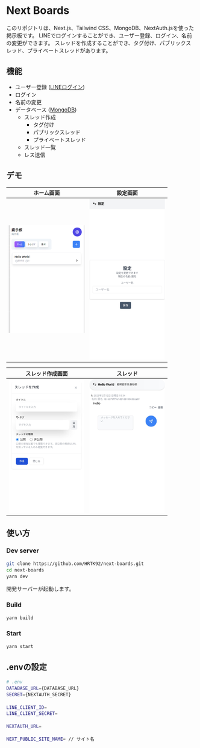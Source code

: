# Next Boards

このリポジトリは、Next.js、Tailwind CSS、MongoDB、NextAuth.jsを使った掲示板です。
LINEでログインすることができ、ユーザー登録、ログイン、名前の変更ができます。
スレッドを作成することができ、タグ付け、パブリックスレッド、プライベートスレッドがあります。

## 機能

- ユーザー登録 ([LINEログイン](https://next-auth.js.org/providers/line))
- ログイン
- 名前の変更
- データベース ([MongoDB](https://cloud.mongodb.com))
  - スレッド作成
    - タグ付け
    - パブリックスレッド
    - プライベートスレッド
  - スレッド一覧
  - レス送信

## デモ

| ホーム画面 | 設定画面 |
| -------- | ------- |
| <img src="./images/homeScreen.png" width="200" /> | <img src="./images/settingScreen.jpg" width="200" /> |

| スレッド作成画面 | スレッド |
| ------------- | ------- |
| <img src="./images/createThreadScreen.jpg" width="200" /> | <img src="./images/threadScreen.jpg" width="200" /> |

## 使い方

### Dev server

```bash
git clone https://github.com/HRTK92/next-boards.git
cd next-boards
yarn dev
```

開発サーバーが起動します。

### Build

```bash
yarn build
```

### Start

```bash
yarn start
```

## .envの設定

```bash
# .env
DATABASE_URL={DATABASE_URL}
SECRET={NEXTAUTH_SECRET}

LINE_CLIENT_ID=
LINE_CLIENT_SECRET=

NEXTAUTH_URL=

NEXT_PUBLIC_SITE_NAME= // サイト名
```

